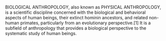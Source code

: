 BIOLOGICAL ANTHROPOLOGY, also known as PHYSICAL ANTHROPOLOGY, is a scientific discipline concerned with the biological and behavioral aspects of human beings, their extinct hominin ancestors, and related non-human primates, particularly from an evolutionary perspective.[1] It is a subfield of anthropology that provides a biological perspective to the systematic study of human beings.
